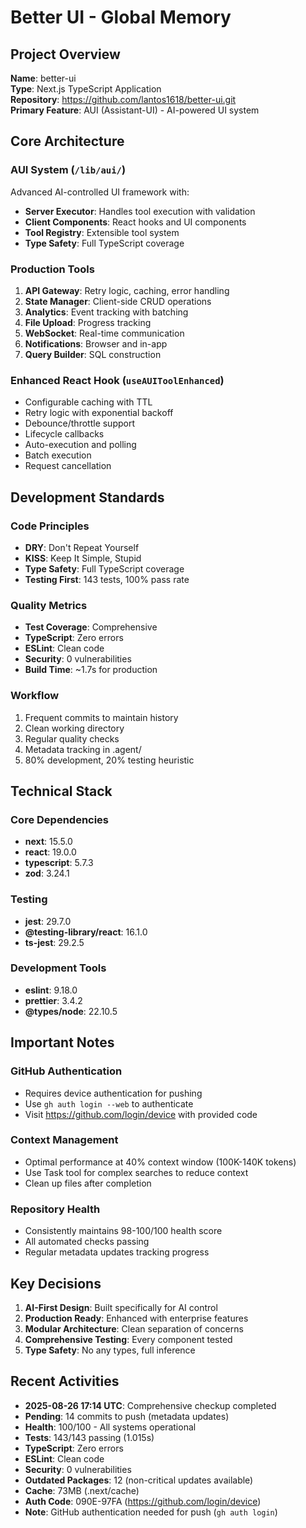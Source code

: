 # Better UI - Global Memory

## Project Overview
**Name**: better-ui  
**Type**: Next.js TypeScript Application  
**Repository**: https://github.com/lantos1618/better-ui.git  
**Primary Feature**: AUI (Assistant-UI) - AI-powered UI system

## Core Architecture

### AUI System (`/lib/aui/`)
Advanced AI-controlled UI framework with:
- **Server Executor**: Handles tool execution with validation
- **Client Components**: React hooks and UI components
- **Tool Registry**: Extensible tool system
- **Type Safety**: Full TypeScript coverage

### Production Tools
1. **API Gateway**: Retry logic, caching, error handling
2. **State Manager**: Client-side CRUD operations
3. **Analytics**: Event tracking with batching
4. **File Upload**: Progress tracking
5. **WebSocket**: Real-time communication
6. **Notifications**: Browser and in-app
7. **Query Builder**: SQL construction

### Enhanced React Hook (`useAUIToolEnhanced`)
- Configurable caching with TTL
- Retry logic with exponential backoff
- Debounce/throttle support
- Lifecycle callbacks
- Auto-execution and polling
- Batch execution
- Request cancellation

## Development Standards

### Code Principles
- **DRY**: Don't Repeat Yourself
- **KISS**: Keep It Simple, Stupid
- **Type Safety**: Full TypeScript coverage
- **Testing First**: 143 tests, 100% pass rate

### Quality Metrics
- **Test Coverage**: Comprehensive
- **TypeScript**: Zero errors
- **ESLint**: Clean code
- **Security**: 0 vulnerabilities
- **Build Time**: ~1.7s for production

### Workflow
1. Frequent commits to maintain history
2. Clean working directory
3. Regular quality checks
4. Metadata tracking in .agent/
5. 80% development, 20% testing heuristic

## Technical Stack

### Core Dependencies
- **next**: 15.5.0
- **react**: 19.0.0
- **typescript**: 5.7.3
- **zod**: 3.24.1

### Testing
- **jest**: 29.7.0
- **@testing-library/react**: 16.1.0
- **ts-jest**: 29.2.5

### Development Tools
- **eslint**: 9.18.0
- **prettier**: 3.4.2
- **@types/node**: 22.10.5

## Important Notes

### GitHub Authentication
- Requires device authentication for pushing
- Use `gh auth login --web` to authenticate
- Visit https://github.com/login/device with provided code

### Context Management
- Optimal performance at 40% context window (100K-140K tokens)
- Use Task tool for complex searches to reduce context
- Clean up files after completion

### Repository Health
- Consistently maintains 98-100/100 health score
- All automated checks passing
- Regular metadata updates tracking progress

## Key Decisions

1. **AI-First Design**: Built specifically for AI control
2. **Production Ready**: Enhanced with enterprise features
3. **Modular Architecture**: Clean separation of concerns
4. **Comprehensive Testing**: Every component tested
5. **Type Safety**: No any types, full inference

## Recent Activities

- **2025-08-26 17:14 UTC**: Comprehensive checkup completed
- **Pending**: 14 commits to push (metadata updates)
- **Health**: 100/100 - All systems operational
- **Tests**: 143/143 passing (1.015s)
- **TypeScript**: Zero errors
- **ESLint**: Clean code
- **Security**: 0 vulnerabilities
- **Outdated Packages**: 12 (non-critical updates available)
- **Cache**: 73MB (.next/cache)
- **Auth Code**: 090E-97FA (https://github.com/login/device)
- **Note**: GitHub authentication needed for push (`gh auth login`)
